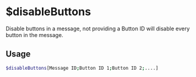 # $disableButtons

Disable buttons in a message, not providing a Button ID will disable every button in the message.

## Usage

```bash
$disableButtons[Message ID;Button ID 1;Button ID 2;....]
```

